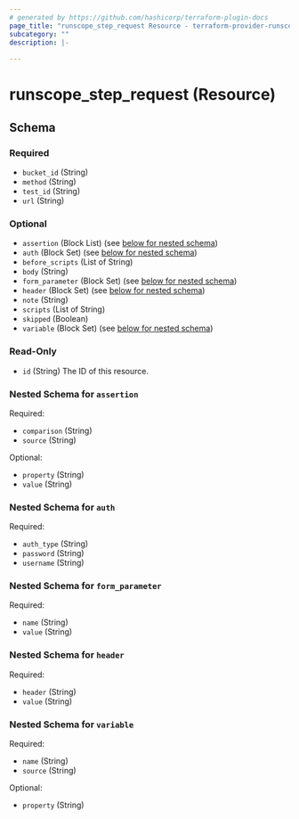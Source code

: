 ```yaml
---
# generated by https://github.com/hashicorp/terraform-plugin-docs
page_title: "runscope_step_request Resource - terraform-provider-runscope"
subcategory: ""
description: |-
  
---
```


# runscope_step_request (Resource)





<!-- schema generated by tfplugindocs -->
## Schema

### Required

- `bucket_id` (String)
- `method` (String)
- `test_id` (String)
- `url` (String)

### Optional

- `assertion` (Block List) (see [below for nested schema](#nestedblock--assertion))
- `auth` (Block Set) (see [below for nested schema](#nestedblock--auth))
- `before_scripts` (List of String)
- `body` (String)
- `form_parameter` (Block Set) (see [below for nested schema](#nestedblock--form_parameter))
- `header` (Block Set) (see [below for nested schema](#nestedblock--header))
- `note` (String)
- `scripts` (List of String)
- `skipped` (Boolean)
- `variable` (Block Set) (see [below for nested schema](#nestedblock--variable))

### Read-Only

- `id` (String) The ID of this resource.

<a id="nestedblock--assertion"></a>
### Nested Schema for `assertion`

Required:

- `comparison` (String)
- `source` (String)

Optional:

- `property` (String)
- `value` (String)


<a id="nestedblock--auth"></a>
### Nested Schema for `auth`

Required:

- `auth_type` (String)
- `password` (String)
- `username` (String)


<a id="nestedblock--form_parameter"></a>
### Nested Schema for `form_parameter`

Required:

- `name` (String)
- `value` (String)


<a id="nestedblock--header"></a>
### Nested Schema for `header`

Required:

- `header` (String)
- `value` (String)


<a id="nestedblock--variable"></a>
### Nested Schema for `variable`

Required:

- `name` (String)
- `source` (String)

Optional:

- `property` (String)


